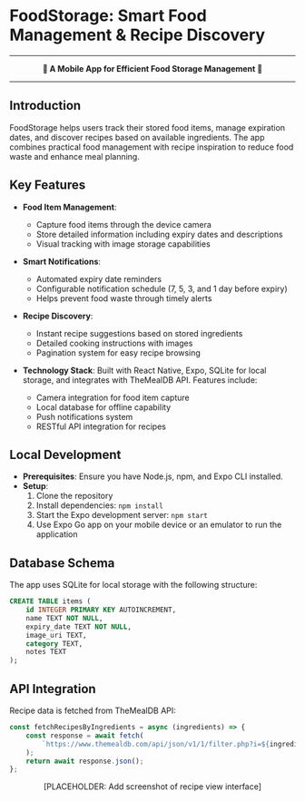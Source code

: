 # FoodStorage: Smart Food Management & Recipe Discovery


<div align="center">
  <hr>
  <strong>🍔 A Mobile App for Efficient Food Storage Management 🍕</strong>
  <hr>
</div>


## Introduction
FoodStorage helps users track their stored food items, manage expiration dates, and discover recipes based on available ingredients. The app combines practical food management with recipe inspiration to reduce food waste and enhance meal planning.

## Key Features

- **Food Item Management**: 
  - Capture food items through the device camera
  - Store detailed information including expiry dates and descriptions
  - Visual tracking with image storage capabilities

- **Smart Notifications**:
  - Automated expiry date reminders
  - Configurable notification schedule (7, 5, 3, and 1 day before expiry)
  - Helps prevent food waste through timely alerts

- **Recipe Discovery**:
  - Instant recipe suggestions based on stored ingredients
  - Detailed cooking instructions with images
  - Pagination system for easy recipe browsing

- **Technology Stack**: Built with React Native, Expo, SQLite for local storage, and integrates with TheMealDB API. Features include:
  - Camera integration for food item capture
  - Local database for offline capability
  - Push notifications system
  - RESTful API integration for recipes

## Local Development
- **Prerequisites**: Ensure you have Node.js, npm, and Expo CLI installed.
- **Setup**:
  1. Clone the repository
  2. Install dependencies: `npm install`
  3. Start the Expo development server: `npm start`
  4. Use Expo Go app on your mobile device or an emulator to run the application

## Database Schema
The app uses SQLite for local storage with the following structure:
```sql
CREATE TABLE items (
    id INTEGER PRIMARY KEY AUTOINCREMENT,
    name TEXT NOT NULL,
    expiry_date TEXT NOT NULL,
    image_uri TEXT,
    category TEXT,
    notes TEXT
);
```

## API Integration
Recipe data is fetched from TheMealDB API:
```javascript
const fetchRecipesByIngredients = async (ingredients) => {
    const response = await fetch(
        `https://www.themealdb.com/api/json/v1/1/filter.php?i=${ingredients}`
    );
    return await response.json();
};
```

<div align="center">
    [PLACEHOLDER: Add screenshot of recipe view interface]
</div>
